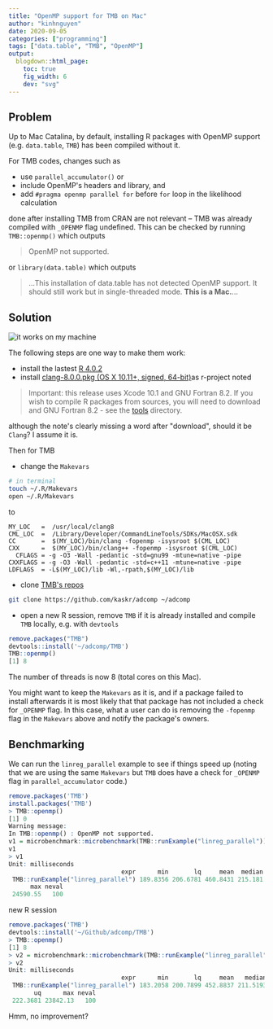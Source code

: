 ```yaml
---
title: "OpenMP support for TMB on Mac"
author: "kinhnguyen"
date: 2020-09-05
categories: ["programming"]
tags: ["data.table", "TMB", "OpenMP"]
output:
  blogdown::html_page:
    toc: true
    fig_width: 6
    dev: "svg"
---
```


## Problem

Up to Mac Catalina, by default, installing R packages with OpenMP support (e.g. `data.table`,
`TMB`) has been compiled without it.

For TMB codes, changes such as

- use `parallel_accumulator()` or  
- include OpenMP's headers and library, and 
- add `#pragma openmp parallel for` before `for` loop in the likelihood
  calculation

done after installing TMB from CRAN are not relevant – TMB was already compiled
with `_OPENMP` flag undefined. This can be checked by running `TMB::openmp()`
which outputs

> OpenMP not supported. 

or `library(data.table)` which outputs

> ...This installation of data.table has not detected OpenMP support. It should
> still work but in single-threaded mode. **This is a Mac.**...

## Solution

![it works on my machine](https://hackernoon.com/hn-images/1*ookfwogTLx_1qhHaiFJoJw.png)

The following steps are one way to make them work:

- install the lastest [R 4.0.2](https://cloud.r-project.org/bin/macosx/R-4.0.2.pkg)
- install  [clang-8.0.0.pkg (OS X 10.11+, signed, 64-bit)](https://cloud.r-project.org/bin/macosx/tools/clang-8.0.0.pkg)as r-project noted
> Important: this release uses Xcode 10.1 and GNU Fortran 8.2. If you wish
  to compile R packages from sources, you will need to download and GNU
  Fortran 8.2 - see the [tools](https://cloud.r-project.org/) directory.

  although the note's clearly missing a word after "download", should it be `Clang`? I assume it is.

Then for TMB

- change the `Makevars` 

```bash
# in terminal
touch ~/.R/Makevars
open ~/.R/Makevars
```

to

```make
MY_LOC   =  /usr/local/clang8
CML_LOC  =  /Library/Developer/CommandLineTools/SDKs/MacOSX.sdk
CC       =  $(MY_LOC)/bin/clang -fopenmp -isysroot $(CML_LOC)
CXX      =  $(MY_LOC)/bin/clang++ -fopenmp -isysroot $(CML_LOC)
  CFLAGS = -g -O3 -Wall -pedantic -std=gnu99 -mtune=native -pipe
CXXFLAGS = -g -O3 -Wall -pedantic -std=c++11 -mtune=native -pipe
LDFLAGS  = -L$(MY_LOC)/lib -Wl,-rpath,$(MY_LOC)/lib
```
- clone [TMB's repos](https://github.com/kaskr/adcomp)

```bash
git clone https://github.com/kaskr/adcomp ~/adcomp
```

- open a new R session, remove `TMB` if it is already installed and compile `TMB` locally, e.g. with `devtools`
```r
remove.packages("TMB")
devtools::install('~/adcomp/TMB')
TMB::openmp()
[1] 8
```

The number of threads is now 8 (total cores on this Mac).

You might want to keep the `Makevars` as it is, and if a package failed to install afterwards it is most likely that that package has not included a check for `_OPENMP` flag. In this case, what a user can do is removing the `-fopenmp` flag in the `Makevars` above and notify the package's owners.

## Benchmarking

We can run the `linreg_parallel` example to see if things speed up (noting that
we are using the same `Makevars` but `TMB` does have a check for `_OPENMP`
flag in `parallel_accumulator` code.)

```r
remove.packages('TMB')
install.packages('TMB')
> TMB::openmp()
[1] 0
Warning message:
In TMB::openmp() : OpenMP not supported.
v1 = microbenchmark::microbenchmark(TMB::runExample("linreg_parallel"))
v1
> v1
Unit: milliseconds
                               expr      min       lq     mean  median       uq
 TMB::runExample("linreg_parallel") 189.8356 206.6781 460.8431 215.181 221.8238
      max neval
 24590.55   100
```

new R session

```r
remove.packages('TMB')
devtools::install('~/Github/adcomp/TMB')
> TMB::openmp()
[1] 8
> v2 = microbenchmark::microbenchmark(TMB::runExample("linreg_parallel"))
> v2
Unit: milliseconds
                               expr      min       lq     mean   median
 TMB::runExample("linreg_parallel") 183.2058 200.7899 452.8837 211.5193
       uq      max neval
 222.3681 23842.13   100
```

Hmm, no improvement?